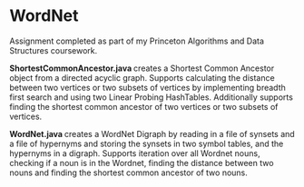 # WordNet

Assignment completed as part of my Princeton Algorithms and Data Structures coursework.

<b> ShortestCommonAncestor.java </b> creates a Shortest Common Ancestor object from a directed acyclic graph. Supports calculating the distance between two vertices or two subsets of vertices by implementing breadth first search and using two Linear Probing HashTables. Additionally supports finding the shortest common ancestor of two vertices or two subsets of vertices. 
 
 <b> WordNet.java </b> creates a WordNet Digraph by reading in a file of synsets and a file of hypernyms and storing the synsets in two symbol tables, and the hypernyms in a digraph. Supports iteration over all Wordnet nouns, checking if a noun is in the Wordnet, finding the distance between two nouns and finding the shortest common ancestor of two nouns.

